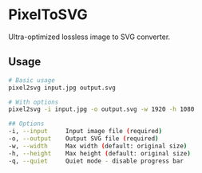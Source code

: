 # PixelToSVG

Ultra-optimized lossless image to SVG converter.

## Usage

```bash
# Basic usage
pixel2svg input.jpg output.svg

# With options
pixel2svg -i input.jpg -o output.svg -w 1920 -h 1080

## Options
-i, --input     Input image file (required)
-o, --output    Output SVG file (required)  
-w, --width     Max width (default: original size)
-h, --height    Max height (default: original size)
-q, --quiet     Quiet mode - disable progress bar